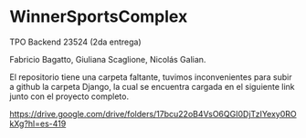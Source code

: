 # WinnerSportsComplex
TPO Backend 23524 (2da entrega)

Fabricio Bagatto,
Giuliana Scaglione,
Nicolás Galian.

El repositorio tiene una carpeta faltante, tuvimos inconvenientes para subir a github la carpeta Django,
la cual se encuentra cargada en el siguiente link junto con el proyecto completo.

 https://drive.google.com/drive/folders/17bcu22oB4VsO6QGI0DjTzIYexy0ROkXg?hl=es-419 
